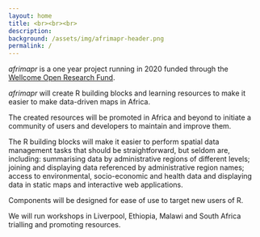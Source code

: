 ```yaml
---
layout: home
title: <br><br><br>
description: 
background: /assets/img/afrimapr-header.png
permalink: /
---
```


_afrimapr_ is a one year project running in 2020 funded through the [Wellcome Open Research Fund](https://wellcome.ac.uk/funding/people-and-projects/grants-awarded/afrimapr-facilitating-use-spatial-data-african-public). 

_afrimapr_ will create R building blocks and learning resources to make it easier to make data-driven maps in Africa. 

The created resources will be promoted in Africa and beyond to initiate a community of users and developers to maintain and improve them. 

The R building blocks will make it easier to perform spatial data management tasks that should be straightforward, but seldom are, including: summarising data by administrative regions of different levels; joining and displaying data referenced by administrative region names; access to environmental, socio-economic and health data and displaying data in static maps and interactive web applications. 

Components will be designed for ease of use to target new users of R.

We will run workshops in Liverpool, Ethiopia, Malawi and South Africa trialling and promoting resources.

